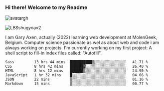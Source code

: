 ### Hi there! Welcome to my Readme 
![avatargh](https://user-images.githubusercontent.com/22075644/164934471-9e8af8ff-56fa-42c4-8061-5c7410433886.png)

![LBSshugyoav2](https://user-images.githubusercontent.com/22075644/164934218-25b846e8-bf56-4a0e-bd88-ab444310d7a8.png)



I am Gary Axen, actually (2022) learning web development at MolenGeek, Belgium.
Computer science passionate as wel as about web and code i am always working on projects.
I'm currently working on my first project: A shell script to fill-in index files called: "Autofill". 
<!--START_SECTION:waka-->

```text
Sass         13 hrs 44 mins  ██████████▒░░░░░░░░░░░░░░   41.71 %
CSS          8 hrs 42 mins   ██████▓░░░░░░░░░░░░░░░░░░   26.40 %
HTML         8 hrs 12 mins   ██████▒░░░░░░░░░░░░░░░░░░   24.90 %
JavaScript   1 hr 32 mins    █░░░░░░░░░░░░░░░░░░░░░░░░   04.66 %
JSON         22 mins         ▒░░░░░░░░░░░░░░░░░░░░░░░░   01.16 %
Markdown     15 mins         ▒░░░░░░░░░░░░░░░░░░░░░░░░   00.77 %
```

<!--END_SECTION:waka-->

<!--
**LeBigSky/LebigSky** is a ✨ _special_ ✨ repository because its `README.md` (this file) appears on your GitHub profile.


as to get you started:

- 🔭 I’m currently working on ...
- 🌱 I’m currently learning ...
- 👯 I’m looking to collaborate on ...
- 🤔 I’m looking for help with ...
- 💬 Ask me about ...
- 📫 How to reach me: ...
- 😄 Pronouns: ...
- ⚡ Fun fact: ...
-->

